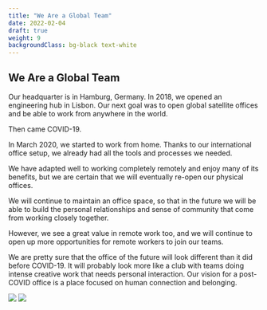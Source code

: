 ```yaml
---
title: "We Are a Global Team"
date: 2022-02-04
draft: true
weight: 9
backgroundClass: bg-black text-white
---
```


## We Are a Global Team

Our headquarter is in Hamburg, Germany. In 2018, we opened an engineering hub in Lisbon. Our next goal was to open global satellite offices and be able to work from anywhere in the world.

Then came COVID-19.

In March 2020, we started to work from home. Thanks to our international office setup, we already had all the tools and processes we needed.

We have adapted well to working completely remotely and enjoy many of its benefits, but we are certain that we will eventually re-open our physical offices.

We will continue to maintain an office space, so that in the future we will be able to build the personal relationships and sense of community that come from working closely together.

However, we see a great value in remote work too, and we will continue to open up more opportunities for remote workers to join our teams.

We are pretty sure that the office of the future will look different than it did before COVID-19. It will probably look more like a club with teams doing intense creative work that needs personal interaction. Our vision for a post-COVID office is a place focused on human connection and belonging.

![](/img/who-we-are/we-are-a-global-team-1.jpg)
![](/img/who-we-are/we-are-a-global-team-2.jpg)

